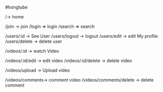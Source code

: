 #hongtube 



/-> home

/join -> join
/login => login
/search => search


/users/:id -> See User 
/users/logout -> logout
/users/edit -> edit My profile
/users/delete -> delete user



/videos/:id -> watch Video

/videos/:id/edit -> edit video
/videos/:id/delete -> delete video 

/videos/upload -> Upload video


/videos/comments-> comment video
/videos/comments/delete -> delete comment 
